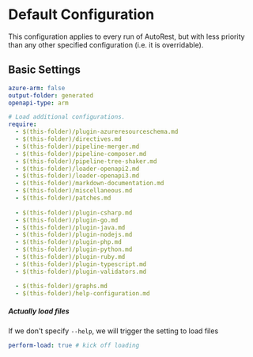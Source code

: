# Default Configuration

This configuration applies to every run of AutoRest, but with less priority than any other specified configuration (i.e. it is overridable).

## Basic Settings

``` yaml
azure-arm: false
output-folder: generated
openapi-type: arm

# Load additional configurations.
require:
  - $(this-folder)/plugin-azureresourceschema.md
  - $(this-folder)/directives.md
  - $(this-folder)/pipeline-merger.md
  - $(this-folder)/pipeline-composer.md  
  - $(this-folder)/pipeline-tree-shaker.md
  - $(this-folder)/loader-openapi2.md
  - $(this-folder)/loader-openapi3.md
  - $(this-folder)/markdown-documentation.md
  - $(this-folder)/miscellaneous.md
  - $(this-folder)/patches.md
  
  - $(this-folder)/plugin-csharp.md
  - $(this-folder)/plugin-go.md
  - $(this-folder)/plugin-java.md
  - $(this-folder)/plugin-nodejs.md
  - $(this-folder)/plugin-php.md
  - $(this-folder)/plugin-python.md
  - $(this-folder)/plugin-ruby.md
  - $(this-folder)/plugin-typescript.md
  - $(this-folder)/plugin-validators.md

  - $(this-folder)/graphs.md
  - $(this-folder)/help-configuration.md

```

##### Actually load files

If we don't specify `--help`, we will trigger the setting to load files

``` yaml !$(help)
perform-load: true # kick off loading
```